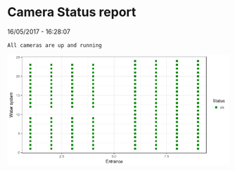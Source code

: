 Camera Status report
================
16/05/2017 - 16:28:07

    All cameras are up and running

![](camreport_files/figure-markdown_github/unnamed-chunk-2-1.png)
